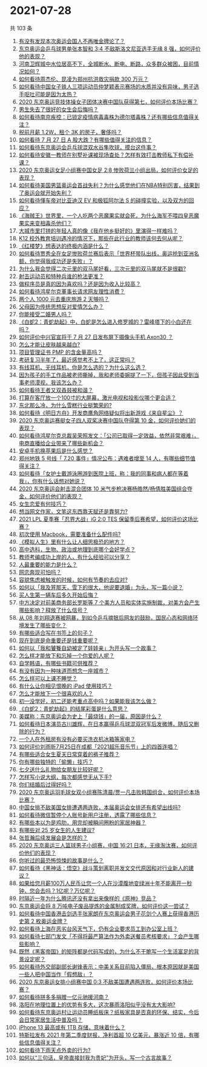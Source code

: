 # 2021-07-28

共 103 条

<!-- BEGIN -->
<!-- 最后更新时间 Wed Jul 28 2021 10:20:39 GMT+0800 (China Standard Time) -->

1. [有没有发现本次奥运会国人不再唯金牌论了？](https://www.zhihu.com/question/474810157)
1. [东京奥运会乒乓球男单张本智和 3:4 不敌斯洛文尼亚选手无缘 8
   强，如何评价他的表现？](https://www.zhihu.com/question/475390740)
1. [河南卫辉城中水位居高不下，全城断水、断电、断路，众多群众被困，目前情况如何？](https://www.zhihu.com/question/475343580)
1. [如何看待周杰伦、昆凌为郑州抗洪救灾捐款 300 万元？](https://www.zhihu.com/question/475171933)
1. [如何看待中国女子铁人三项运动员仲梦颖表示赛场的水质并没有异味，男子选手呕吐可能是因为太热？](https://www.zhihu.com/question/475406361)
1. [2020
   东京奥运竞技体操女子团体决赛中国队获得第七，如何评价本场比赛？](https://www.zhihu.com/question/475381070)
1. [男生失去了很好的女生会后悔吗？](https://www.zhihu.com/question/329545868)
1. [如何看待南京疾控：已锁定疫情病毒毒株为德尔塔毒株？还有哪些信息值得关注？](https://www.zhihu.com/question/475247957)
1. [税前月薪 1.2W，租个 3K 的房子，奢侈吗？](https://www.zhihu.com/question/470755124)
1. [如何看待 7 月 27 日 A 股大跌？有哪些值得关注的信息？](https://www.zhihu.com/question/475310268)
1. [如何看待东京奥运会乒乓球混双水谷隼吹球，摸台这件事？](https://www.zhihu.com/question/475145975)
1. [如何看待安徽一教师在别墅补课被现场查处？怎样有效打击教师私下有偿补课？](https://www.zhihu.com/question/475421091)
1. [2020 东京奥运女足小组赛中国女足 2:8
   惨败荷兰小组出局，如何评价女足的表现？](https://www.zhihu.com/question/475391452)
1. [如何看待美国男篮奥运会首战失利？为什么感觉他们在NBA特别厉害，结果到了奥运会就开始失利？](https://www.zhihu.com/question/474990207)
1. [如何看待懂车帝对比亚迪汉 EV 和极狐阿尔法 S
   的碰撞实验，以及双方的回应？](https://www.zhihu.com/question/475036515)
1. [《海贼王》世界里，一个人吃两个恶魔果实就会死，为什么海军不喂四皇恶魔果实来变相毒杀他们？](https://www.zhihu.com/question/469908655)
1. [大城市里打拼的年轻人真的像《我在他乡挺好的》里演得一样难吗？](https://www.zhihu.com/question/473665579)
1. [K12 校外教育培训遇冷的情况下，那些在此行业的教师该何去何从呢？](https://www.zhihu.com/question/474516351)
1. [《红楼梦》想表达的终极内涵是什么？](https://www.zhihu.com/question/54833966)
1. [如何看待贾秀全在女足惨败荷兰赛后表示「世界杯带队出线，奥运抢到亚洲名额，你觉得我成功还是失败」？](https://www.zhihu.com/question/475423188)
1. [为什么我会觉得二次元里的双马尾好看，三次元里的双马尾就不是很戳?](https://www.zhihu.com/question/449620519)
1. [射击运动员和特种兵谁的枪法更准？](https://www.zhihu.com/question/469107554)
1. [做程序员是真的因为喜欢吗？还是因为收入比较高？](https://www.zhihu.com/question/473184827)
1. [如何看待鸿星尔克董事长请求网友理性消费？](https://www.zhihu.com/question/474886857)
1. [两个人 1000 元去重庆旅游 2 天够吗？](https://www.zhihu.com/question/472417007)
1. [父母因为传统思想反对爱情怎么办？](https://www.zhihu.com/question/475176450)
1. [你能接受二婚男人吗？](https://www.zhihu.com/question/414614768)
1. [《白蛇2：青蛇劫起》中，白蛇是怎么进入修罗城的？雷峰塔下的小白还在吗？](https://www.zhihu.com/question/474347389)
1. [如何评价中兴官宣将于 7 月 27 日发布屏下摄像头手机 Axon30
   ？](https://www.zhihu.com/question/473225793)
1. [怎么才能让皮肤越来越白?](https://www.zhihu.com/question/458127901)
1. [项目管理证书 PMP 的含金量高吗？](https://www.zhihu.com/question/331423016)
1. [考研复习半年了，最近感觉考不上了，这正常吗？](https://www.zhihu.com/question/472670190)
1. [有线耳机、无线耳机，你是怎么选的？为什么这么选？](https://www.zhihu.com/question/473478886)
1. [因为孩子的手工作品被老师撕掉，我和老师委婉提了一下，但孩子因此受到当事老师漠视，我该怎么办？](https://www.zhihu.com/question/474117690)
1. [如何看待王者又双叒叕被和谐？](https://www.zhihu.com/question/471580711)
1. [打算在客厅放一个100寸的大屏幕，激光电视和投影仪哪个更合适？](https://www.zhihu.com/question/441824735)
1. [东北那么冷，为什么雪糕行业挺繁荣的?](https://www.zhihu.com/question/412600971)
1. [如何看待《明日方舟》开发商鹰角网络疑似将出新游戏《来自星尘》？](https://www.zhihu.com/question/475250299)
1. [2020 东京奥运赛艇女子四人双桨决赛中国队夺得第 10
   金，如何评价她们的表现？](https://www.zhihu.com/question/475488344)
1. [如何看待鸿星尔克总裁吴荣照发文：「公司已取得一定效益，依然非常艰难」，电商直播给企业带来了哪些新机会？](https://www.zhihu.com/question/474780787)
1. [安卓手机换苹果后是什么感觉？](https://www.zhihu.com/question/313732168)
1. [郑州地铁 5 号线「 7.20 事件」情况公布：遇难者增至 14
   人，有哪些细节值得关注？](https://www.zhihu.com/question/475284357)
1. [如何看待「女护士戴游泳圈游到医院上班，称：我的同事和病人都在等着我」，你有什么话想对她说？](https://www.zhihu.com/question/475238568)
1. [2020 东京奥运会射击混合团体 10
   米气步枪决赛杨皓然/杨倩胜美国组合夺金，如何评价他们的表现？](https://www.zhihu.com/question/475309141)
1. [女生恋爱有何技巧？](https://www.zhihu.com/question/26502297)
1. [想当网文作家，文笔这东西靠天赋还是靠努力?](https://www.zhihu.com/question/473657862)
1. [2021 LPL 夏季赛「忍界大战」iG 2:0 TES
   保留季后赛希望，如何评价这场比赛？](https://www.zhihu.com/question/475283649)
1. [初次使用 Macbook，需要准备什么配件吗?](https://www.zhihu.com/question/465162429)
1. [《模拟人生》里有什么让人细思极恐的地方？](https://www.zhihu.com/question/264106033)
1. [高中选科，生物、政治或地理到底哪个会好学点？](https://www.zhihu.com/question/474761003)
1. [教师考编成功上岸的人，有什么经验可以分享？](https://www.zhihu.com/question/310523389)
1. [人最重要的能力是什么？](https://www.zhihu.com/question/19602183)
1. [网恋奔现可怕吗？](https://www.zhihu.com/question/313443372)
1. [容貌焦虑被触发的时候，如何有节奏的去应对?](https://www.zhihu.com/question/474578042)
1. [如何以「我及笄那天，雪下的很大，他说要退婚」为头，写一篇小说？](https://www.zhihu.com/question/430009383)
1. [买人生第一辆车后多久开始后悔？](https://www.zhihu.com/question/354985985)
1. [中方决定对前美商务部长罗斯等 7
   个美方人员和实体实施制裁，对美方会产生哪些影响？释放了什么信号？](https://www.zhihu.com/question/474551272)
1. [从 08
   年刘翔退赛被网暴，到如今乒乓摘银后网友的鼓励，国民心态和网络环境发生了哪些变化？](https://www.zhihu.com/question/475185967)
1. [有哪些适合写在书签上的句子？](https://www.zhihu.com/question/354166347)
1. [现在到底是命重要还是钱重要呢？](https://www.zhihu.com/question/472975618)
1. [如何以「我和饕餮自幼被定了娃娃亲」为开头写一个故事？](https://www.zhihu.com/question/443517569)
1. [怎么样才能放下和忘掉一个你爱的人呢？](https://www.zhihu.com/question/472678315)
1. [自学韩语，有哪些书籍可供推荐？](https://www.zhihu.com/question/20972662)
1. [有没有因为一种味道而想念一座城市？](https://www.zhihu.com/question/466159247)
1. [怎么样可以上课不睡觉？](https://www.zhihu.com/question/471614673)
1. [有什么让你相见恨晚的 iPad 使用技巧？](https://www.zhihu.com/question/35209973)
1. [怎么才能放下一个很喜欢的人？](https://www.zhihu.com/question/464945624)
1. [初一没学好，初二还能考重点高中吗？如果能我该怎么做？](https://www.zhihu.com/question/461543465)
1. [《白蛇2：青蛇劫起》的结尾彩蛋是什么意思？](https://www.zhihu.com/question/474379083)
1. [美媒称：东京奥运会为史上「最烧钱」的一届，原因是什么？](https://www.zhihu.com/question/475123416)
1. [如何看待日本演员古川雄辉，在日本赢得乒乓球混双冠军后发微博，随后又删除的行为？](https://www.zhihu.com/question/475225346)
1. [一个人在外租房有没有必要买洗衣机冰箱等家电？](https://www.zhihu.com/question/309052383)
1. [如何评价刘雨昕7月25日在成都「2021超乐音乐节」上的四首连唱？](https://www.zhihu.com/question/474896745)
1. [有哪些适合女生夏天日常穿着的裤子推荐？](https://www.zhihu.com/question/61304354)
1. [你有哪些独特的「偷懒」技巧？](https://www.zhihu.com/question/475087174)
1. [七夕送什么礼物给女朋友比较好呢？](https://www.zhihu.com/question/34524616)
1. [怎样写小说大纲，每次都感觉无从下手?](https://www.zhihu.com/question/453970142)
1. [你们结婚后过得好吗？](https://www.zhihu.com/question/474091104)
1. [2020
   东京奥运羽毛球女双小组赛陈清晨/贾一凡击败韩国组合，如何评价本场比赛？](https://www.zhihu.com/question/475253515)
1. [中国女排不敌美国女排遭遇两连败，本届奥运会女排还有希望出线吗?](https://www.zhihu.com/question/475270870)
1. [如何看待微信暂停个人账号新用户注册，透露了哪些信息？](https://www.zhihu.com/question/475208084)
1. [有哪些本以为是鸡肋，用完却被瞬间圈粉的家居神器？](https://www.zhihu.com/question/359026960)
1. [有哪些对 25 岁女生的人生建议?](https://www.zhihu.com/question/447599541)
1. [张哲瀚后续发展会是怎样的？](https://www.zhihu.com/question/453445712)
1. [2020 东京奥运三人篮球男子小组赛，中国 16:21
   日本，无缘淘汰赛，如何评价他们的表现？](https://www.zhihu.com/question/475299774)
1. [你听过的最恐怖惊悚的故事是什么？](https://www.zhihu.com/question/431630171)
1. [如何看待《黑神话：悟空》战斗策划离职并发文交代原因和对行业新人的建议？](https://www.zhihu.com/question/474908844)
1. [如果给您月薪100万人民币让您一个人在沙漠腹地变绿洲十年不能离开一秒钟，您会去吗？1亿呢？万亿呢？](https://www.zhihu.com/question/472905672)
1. [时隔近一年为什么腾讯还没有拿出来像样的《原神》竞品？](https://www.zhihu.com/question/473981288)
1. [东京奥运会将 8
   万吨电子废品提炼的金属制成奖牌，如何评价这一尝试？](https://www.zhihu.com/question/474716915)
1. [如何看待中国香港击剑选手张家朗在东京奥运会男子花剑个人赛上获得香港历史第 2
   枚奥运金牌？](https://www.zhihu.com/question/475134808)
1. [如何看待上海在恶劣台风天气下，仍有企业要求员工到办公室上班？](https://www.zhihu.com/question/474850575)
1. [如何看待七部门发文「不得将最严算法作为外卖送餐员考核要求」？会产生哪些影响？](https://www.zhihu.com/question/475094320)
1. [既然《黑客帝国》的矩阵都是代码写成的，为什么不干脆写一个生活富足的背景设定呢？](https://www.zhihu.com/question/472297446)
1. [如何看待外交部副部长谢锋表示：中美关系目前陷入僵局，根本原因就是美国一些人把中国当作「假想敌」？](https://www.zhihu.com/question/474996051)
1. [2020 东京奥运女排小组赛中国 0:3
   不敌美国遭遇两连败，如何评价本场比赛？](https://www.zhihu.com/question/475232626)
1. [如何看待拼多多捐赠一亿元驰援河南？](https://www.zhihu.com/question/473963651)
1. [洛阳在地理位置上的优势有多大，这次暴雨洛阳似乎没有太大影响?](https://www.zhihu.com/question/474171360)
1. [如何看待东京奥运村让运动员睡纸板床？纸板家具是否真的环保、结实，今后会日常家居生活中普及吗？](https://www.zhihu.com/question/474231487)
1. [iPhone 13 最高或有 1TB 存储，意味着什么？](https://www.zhihu.com/question/474158639)
1. [特斯拉发布 2021 年第二季度财报，净利首超 10 亿美元，暴涨近 10
   倍，有哪些信息值得关注？](https://www.zhihu.com/question/475033354)
1. [如何看待下雨天点外卖的行为?](https://www.zhihu.com/question/474815657)
1. [如何以“三句话，皇帝直接封我为贵妃”为开头，写一个古言故事？](https://www.zhihu.com/question/472906019)

<!-- END -->
